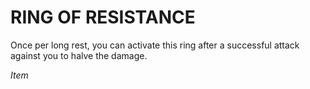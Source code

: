 ﻿---
tags:
  - Item
name: 'RING OF RESISTANCE'
description: 'Once per long rest, you can activate this ring after a successful attack against you to halve the damage.'
---

# RING OF RESISTANCE

Once per long rest, you can activate this ring after a successful attack against you to halve the damage.

*Item*
